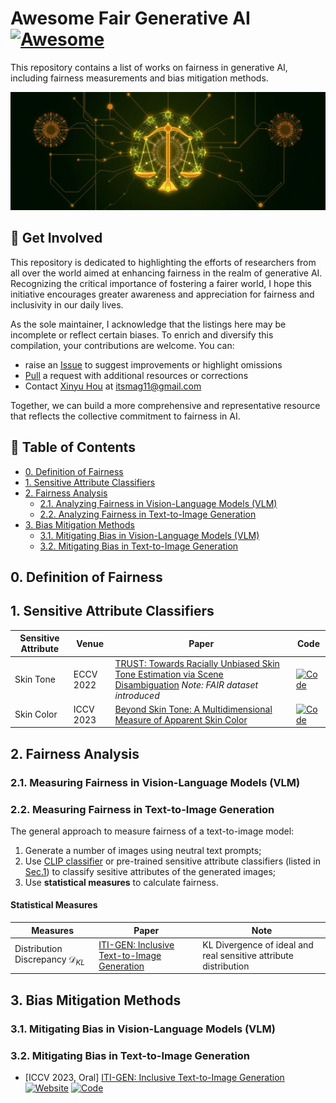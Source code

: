 # Awesome Fair Generative AI [![Awesome](https://cdn.rawgit.com/sindresorhus/awesome/d7305f38d29fed78fa85652e3a63e154dd8e8829/media/badge.svg)](https://github.com/sindresorhus/awesome)
This repository contains a list of works on fairness in generative AI, including fairness measurements and bias mitigation methods.

![overall_structure](./figures/image.webp)

## 🚀 Get Involved

This repository is dedicated to highlighting the efforts of researchers from all over the world aimed at enhancing fairness in the realm of generative AI. Recognizing the critical importance of fostering a fairer world, I hope this initiative encourages greater awareness and appreciation for fairness and inclusivity in our daily lives.​

As the sole maintainer, I acknowledge that the listings here may be incomplete or reflect certain biases. To enrich and diversify this compilation, your contributions are welcome. You can:​

- raise an [Issue](https://github.com/itsmag11/Awesome-Fair-Generative-AI/issues) to suggest improvements or highlight omissions
- [Pull](https://github.com/itsmag11/Awesome-Fair-Generative-AI/pulls) a request with additional resources or corrections
- Contact [Xinyu Hou](https://itsmag11.github.io/) at itsmag11@gmail.com

Together, we can build a more comprehensive and representative resource that reflects the collective commitment to fairness in AI.

## 📖 Table of Contents
- [0. Definition of Fairness](#0.)
- [1. Sensitive Attribute Classifiers](#1.)
- [2. Fairness Analysis](#2.)
  - [2.1. Analyzing Fairness in Vision-Language Models (VLM)](#2.1.)
  - [2.2. Analyzing Fairness in Text-to-Image Generation](#2.2.)
- [3. Bias Mitigation Methods](#3.)
  - [3.1. Mitigating Bias in Vision-Language Models (VLM)](#3.1.)
  - [3.2. Mitigating Bias in Text-to-Image Generation](#3.2.)

<a name="0."></a>
## 0. Definition of Fairness


<a name="1."></a>
## 1. Sensitive Attribute Classifiers

| Sensitive Attribute | Venue | Paper | Code |
| -------- |  -------- |  ------- |  ------- |
| Skin Tone | ECCV 2022 | [TRUST: Towards Racially Unbiased Skin Tone Estimation via Scene Disambiguation](https://arxiv.org/abs/2205.03962) *Note: FAIR dataset introduced* | [![Code](https://img.shields.io/github/stars/HavenFeng/TRUST.svg?style=social&label=Official)](https://github.com/HavenFeng/TRUST) | 
| Skin Color | ICCV 2023 | [Beyond Skin Tone: A Multidimensional Measure of Apparent Skin Color](https://arxiv.org/abs/2309.05148) | [![Code](https://img.shields.io/github/stars/SonyResearch/apparent_skincolor.svg?style=social&label=Official)](https://github.com/SonyResearch/apparent_skincolor) |


<a name="2."></a>
## 2. Fairness Analysis

<a name="2.1."></a>
### 2.1. Measuring Fairness in Vision-Language Models (VLM)

<a name="2.2."></a>
### 2.2. Measuring Fairness in Text-to-Image Generation

The general approach to measure fairness of a text-to-image model: 
1. Generate a number of images using neutral text prompts;
2. Use [CLIP classifier](https://github.com/openai/CLIP) or pre-trained sensitive attribute classifiers (listed in [Sec.1](#1.)) to classify sesitive attributes of the generated images;
3. Use **statistical measures** to calculate fairness.

#### Statistical Measures

| Measures | Paper | Note |
| -------- |  -------- |  ------- |
| Distribution Discrepancy $\mathcal{D}_{KL}$ | [ITI-GEN: Inclusive Text-to-Image Generation](https://openaccess.thecvf.com/content/ICCV2023/html/Zhang_ITI-GEN_Inclusive_Text-to-Image_Generation_ICCV_2023_paper.html) | KL Divergence of ideal and real sensitive attribute distribution |


<a name="3."></a>
## 3. Bias Mitigation Methods

<a name="3.1."></a>
### 3.1. Mitigating Bias in Vision-Language Models (VLM)

<a name="3.2."></a>
### 3.2. Mitigating Bias in Text-to-Image Generation

+ [ICCV 2023, Oral] [ITI-GEN: Inclusive Text-to-Image Generation](https://openaccess.thecvf.com/content/ICCV2023/html/Zhang_ITI-GEN_Inclusive_Text-to-Image_Generation_ICCV_2023_paper.html) [![Website](https://img.shields.io/badge/Website-9cf)](https://czhang0528.github.io/iti-gen) [![Code](https://img.shields.io/github/stars/humansensinglab/ITI-GEN.svg?style=social&label=Official)](https://github.com/humansensinglab/ITI-GEN)


